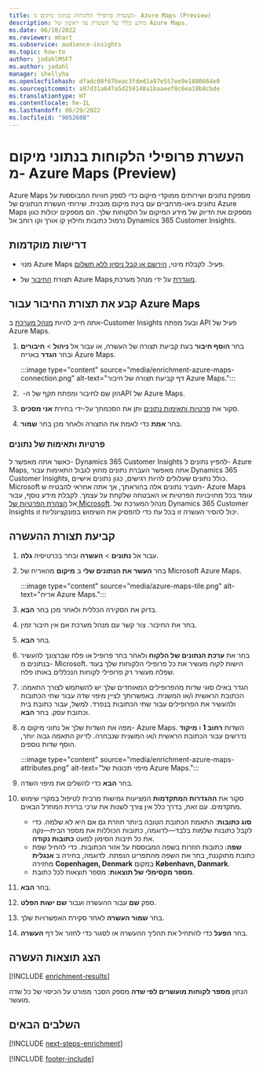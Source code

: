 ```yaml
---
title: העשרת פרופילי הלקוחות בנתוני מיקום מ- Azure Maps‏ (Preview)
description: מידע כללי על העשרת צד ראשון של Azure Maps.
ms.date: 06/10/2022
ms.reviewer: mhart
ms.subservice: audience-insights
ms.topic: how-to
author: jodahlMSFT
ms.author: jodahl
manager: shellyha
ms.openlocfilehash: dfadc08f67beac3fded1a97e557ee9e1880664e0
ms.sourcegitcommit: a97d31a647a5d259140a1baaeef8c6ea10b8cbde
ms.translationtype: HT
ms.contentlocale: he-IL
ms.lasthandoff: 06/29/2022
ms.locfileid: "9052608"
---
```

# <a name="enrich-customer-profiles-with-location-data-from-azure-maps-preview"></a>העשרת פרופילי הלקוחות בנתוני מיקום מ- Azure Maps‏ (Preview)

Azure Maps מספקת נתונים ושירותים ממוקדי מיקום כדי לספק חוויות המבוססות על נתונים גיאו-מרחביים עם בינת מיקום מובנית. שירותי העשרת הנתונים של Azure Maps מספקים את הדיוק של מידע המיקום על הלקוחות שלך. הם מספקים יכולות כגון נרמול כתובות וחילוץ קו אורך וקו רוחב אל Dynamics 365 Customer Insights.

## <a name="prerequisites"></a>דרישות מוקדמות

- מנוי Azure Maps פעיל. לקבלת מינוי, [הירשם או קבל ניסיון ללא תשלום](https://azure.microsoft.com/services/azure-maps/).

- תצורת [החיבור](connections.md) של Azure Maps[ מוגדרת](#configure-the-connection-for-azure-maps) על ידי מנהל מערכת.

## <a name="configure-the-connection-for-azure-maps"></a>קבע את תצורת החיבור עבור Azure Maps

אתה חייב להיות [מנהל מערכת](permissions.md#admin) ב-Customer Insights ובעל מפתח API פעיל של Azure Maps.

1. בחר **הוסף חיבור** בעת קביעת תצורה של העשרה, או עבור אל **ניהול** > **חיבורים** ובחר **הגדר** באריח Azure Maps.

   :::image type="content" source="media/enrichment-azure-maps-connection.png" alt-text="דף קביעת תצורה של חיבור Azure Maps.":::

1. הזן שם לחיבור ומפתח תקף של ה- ‏API של Azure Maps.

1. סקור את [פרטיות ותאימות נתונים](#data-privacy-and-compliance) ותן את הסכמתך על-ידי בחירת **אני מסכים**.

1. בחר **אמת** כדי לאמת את התצורה ולאחר מכן בחר **שמור**.

### <a name="data-privacy-and-compliance"></a>פרטיות ותאימות של נתונים

כאשר אתה מאפשר ל- Dynamics 365 Customer Insights להפיץ נתונים ל- Azure Maps, אתה מאפשר העברת נתונים מחוץ לגבול התאימות עבור Dynamics 365 Customer Insights, כולל נתונים שעלולים להיות רגישים, כגון נתונים אישיים. Microsoft תעביר נתונים אלה בהוראתך, אך אתה אחראי להבטיח ש- Azure Maps עומד בכל מחויבויות הפרטיות או האבטחה שלקחת על עצמך. לקבלת מידע נוסף, עבור אל [הצהרת הפרטיות של Microsoft](https://go.microsoft.com/fwlink/?linkid=396732).
מנהל המערכת של Dynamics 365 Customer Insights יכול להסיר העשרה זו בכל עת כדי להפסיק את השימוש בפונקציונליות זו.

## <a name="configure-the-enrichment"></a>קביעת תצורת ההעשרה

1. עבור אל **נתונים** > **העשרה** ובחר בכרטיסיה **גלה**.

1. בחר **העשר את הנתונים שלי** ב **מיקום** מהאריח של Microsoft Azure Maps.

   :::image type="content" source="media/azure-maps-tile.png" alt-text="אריח Azure Maps.":::

1. בדוק את הסקירה הכללית ולאחר מכן בחר **הבא**.

1. בחר את החיבור. צור קשר עם מנהל מערכת אם אין חיבור זמין.

1. בחר **הבא**.

1. בחר את **ערכת הנתונים של הלקוח** ולאחר בחר פרופיל או פלח שברצונך להעשיר בנתונים מ- Microsoft. הישות *לקוח* מעשיר את כל פרופילי הלקוחות שלך בעוד שפלח מעשיר רק פרופילי לקוחות הנכללים באותו פלח.

1. הגדר באילו סוגי שדות מהפרופילים המאוחדים שלך יש להשתמש לצורך התאמה: הכתובת הראשית ו/או המשנית. באפשרותך לציין מיפוי שדה עבור שתי הכתובות ולהעשיר את הפרופילים עבור שתי הכתובות בנפרד. למשל, עבור כתובת בית וכתובת עסק. בחר **הבא**.

1. מפה את השדות שלך אל נתוני מיקום מ- Azure Maps. השדות **רחוב 1** ו **מיקוד** נדרשים עבור הכתובת הראשית ו/או המשנית שנבחרה. לדיוק התאמה גבוה יותר, הוסף שדות נוספים.

   :::image type="content" source="media/enrichment-azure-maps-attributes.png" alt-text="מיפוי תכונות של Azure Maps.":::

1. בחר **הבא** כדי להשלים את מיפוי השדה.

1. סקור את **ההגדרות המתקדמות** המציעות גמישות מרבית לטיפול במקרי שימוש מתקדמים. עם זאת, בדרך כלל אין צורך לשנות את ערכי ברירת המחדל הבאים.

   - **סוג כתובות**: התאמת הכתובת הטובה ביותר חוזרת גם אם היא לא שלמה. כדי לקבל כתובות שלמות בלבד&mdash;לדוגמה, כתובות הכוללות את מספר הבית&mdash;נקה את כל תיבות הסימון למעט **כתובות נקודה**.
   - **שפה**: כתובות חוזרות בשפה המבוססת על אזור הכתובות. כדי להחיל שפת כתובת מתוקננת, בחר את השפה מהתפריט הנפתח. לדוגמה, בחירה ב **אנגלית** מחזירה **Copenhagen, Denmark** במקום **København, Danmark**.
   - **מספר מקסימלי של תוצאות**: מספר תוצאות לכל כתובת.

1. בחר **הבא**.

1. ספק **שם** עבור ההעשרה ועבור **שם ישות הפלט**.

1. בחר **שמור העשרה** לאחר סקירת האפשרויות שלך.

1. בחר **הפעל** כדי להתחיל את תהליך ההעשרה או לסגור כדי לחזור אל דף **העשרה**.

## <a name="view-enrichment-results"></a>הצג תוצאות העשרה

[!INCLUDE [enrichment-results](includes/enrichment-results.md)]

הנתון **מספר לקוחות מועשרים לפי שדה** מספק הסבר מפורט על הכיסוי של כל שדה מועשר.

## <a name="next-steps"></a>‏‫השלבים הבאים‬

[!INCLUDE [next-steps-enrichment](includes/next-steps-enrichment.md)]

[!INCLUDE [footer-include](includes/footer-banner.md)]
